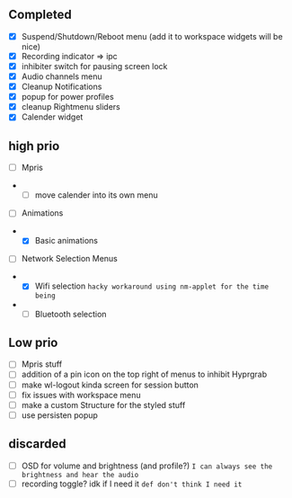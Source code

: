 ## Completed 
- [X] Suspend/Shutdown/Reboot menu (add it to workspace widgets will be nice)
- [X] Recording indicator => ipc
- [X] inhibiter switch for pausing screen lock
- [X] Audio channels menu
- [X] Cleanup Notifications
- [X] popup for power profiles
- [X] cleanup Rightmenu sliders
- [X] Calender widget

## high prio
- [ ] Mpris
- - [ ] move calender into its own menu
- [ ] Animations
- - [X] Basic animations 
- [ ] Network Selection Menus
- - [x] Wifi selection `hacky workaround using nm-applet for the time being`
- - [ ] Bluetooth selection

## Low prio
- [ ] Mpris stuff
- [ ] addition of a pin icon on the top right of menus to inhibit Hyprgrab
- [ ] make wl-logout kinda screen for session button
- [ ] fix issues with workspace menu
- [ ] make a custom Structure for the styled stuff
- [ ] use persisten popup

## discarded
- [ ] OSD for volume and brightness (and profile?)  `I can always see the brightness and hear the audio`
- [ ] recording toggle? idk if I need it `def don't think I need it`

